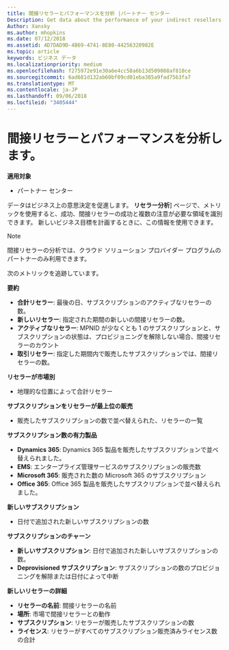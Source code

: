 ```yaml
---
title: 間接リセラーとパフォーマンスを分析 |パートナー センター
Description: Get data about the performance of your indirect resellers.
Author: Xansky
ms.author: mhopkins
ms.date: 07/12/2018
ms.assetid: 4D7DAD9D-4B69-4741-8E80-44256320982E
ms.topic: article
keywords: ビジネス データ
ms.localizationpriority: medium
ms.openlocfilehash: f275972e91e30a6e4cc58a6b13d509088af810ce
ms.sourcegitcommit: 6ad681d132ab60bf09cd01eba385a9fad7563fa7
ms.translationtype: MT
ms.contentlocale: ja-JP
ms.lasthandoff: 09/06/2018
ms.locfileid: "3405444"
---
```

# <a name="analyze-indirect-resellers-performance"></a>間接リセラーとパフォーマンスを分析します。 

**適用対象**
- パートナー センター

データはビジネス上の意思決定を促進します。 **リセラー分析**] ページで、メトリックを使用すると、成功、間接リセラーの成功と複数の注意が必要な領域を識別できます。 新しいビジネス目標を計画するときに、この情報を使用できます。

> [!NOTE]
> 間接リセラーの分析では、クラウド ソリューション プロバイダー プログラムのパートナーのみ利用できます。

次のメトリックを追跡しています。

**要約**  
 - **合計リセラー**: 最後の日、サブスクリプションのアクティブなリセラーの数。  
 - **新しいリセラー**: 指定された期間の新しいの間接リセラーの数。  
 - **アクティブなリセラー**: MPNID が少なくとも 1 のサブスクリプションと、サブスクリプションの状態は、プロビジョニングを解除しない場合、間接リセラーのカウント  
 - **取引リセラー**: 指定した期間内で販売したサブスクリプションでは、間接リセラーの数。  

**リセラーが市場別**  
 - 地理的な位置によって合計リセラー  

**サブスクリプションをリセラーが最上位の販売**
 - 販売したサブスクリプションの数で並べ替えられた、リセラーの一覧  

**サブスクリプション数の有力製品**  
 - **Dynamics 365**: Dynamics 365 製品を販売したサブスクリプションで並べ替えられました。  
 - **EMS**: エンタープライズ管理サービスのサブスクリプションの販売数  
 - **Microsoft 365**: 販売された数の Microsoft 365 のサブスクリプション  
 - **Office 365**: Office 365 製品を販売したサブスクリプションで並べ替えられました。  

**新しいサブスクリプション**  
 - 日付で追加された新しいサブスクリプションの数  

**サブスクリプションのチャーン**  
 - **新しいサブスクリプション**: 日付で追加された新しいサブスクリプションの数。  
 - **Deprovisioned サブスクリプション**: サブスクリプションの数のプロビジョニングを解除または日付によって中断  

**新しいリセラーの詳細**  
 - **リセラーの名前**: 間接リセラーの名前  
 - **場所**: 市場で間接リセラーとの動作  
 - **サブスクリプション**: リセラーが販売したサブスクリプションの数  
 - **ライセンス**: リセラーがすべてのサブスクリプション販売済みライセンス数の合計  
  
  